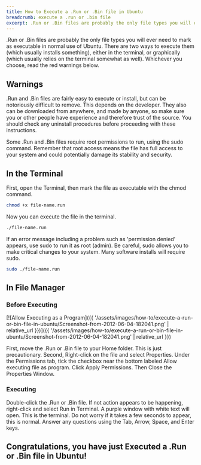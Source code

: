 ```yaml
---
title: How to Execute a .Run or .Bin file in Ubuntu
breadcrumb: execute a .run or .bin file
excerpt: .Run or .Bin files are probably the only file types you will ever need to mark as executable in normal use of Ubuntu. There are two ways to execute them,  either in the terminal or graphically.
---
```


.Run or .Bin files are probably the only file types you will ever need to mark as executable in normal use of Ubuntu. There are two ways to execute them (which usually installs something), either in the terminal, or graphically (which usually relies on the terminal somewhat as well). Whichever you choose, read the red warnings below.

## Warnings

.Run and .Bin files are fairly easy to execute or install, but can be notoriously difficult to remove. This depends on the developer. They also can be downloaded from anywhere, and made by anyone, so make sure you or other people have experience and therefore trust of the source. You should check any uninstall procedures before proceeding with these instructions.

Some .Run and .Bin files require root permissions to run, using the <span class="box">sudo</span> command. Remember that root access means the file has full access to your system and could potentially damage its stability and security.

## In the Terminal

First, open the Terminal, then mark the file as executable with the <span class="box">chmod</span> command.

```bash
chmod +x file-name.run
```

Now you can execute the file in the terminal.

```bash
./file-name.run
```

If an error message including a problem such as 'permission denied' appears, use <span class="box">sudo</span> to run it as root (admin). Be careful, <span class="box">sudo</span> allows you to make critical changes to your system. Many software installs will require <span class="box">sudo</span>.

```bash
sudo ./file-name.run
```

## In File Manager

### Before Executing

[![Allow Executing as a Program]({{ '/assets/images/how-to/execute-a-run-or-bin-file-in-ubuntu/Screenshot-from-2012-06-04-182041.png' | relative_url }})]({{ '/assets/images/how-to/execute-a-run-or-bin-file-in-ubuntu/Screenshot-from-2012-06-04-182041.png' | relative_url }})

First, move the .Run or .Bin file to your Home folder. This is just precautionary. Second, Right-click on the file and select <span class="box">Properties</span>. Under the <span class="box">Permissions</span> tab, tick the checkbox near the bottom labeled <span class="box">Allow executing file as program</span>. Click <span class="box">Apply Permissions</span>. Then Close the Properties Window.

### Executing

Double-click the .Run or .Bin file. If not action appears to be happening, right-click and select <span class="box">Run in Terminal</span>. A purple window with white text will open. This is the terminal. Do not worry if it takes a few seconds to appear, this is normal. Answer any questions using the <span class="box">Tab</span>, <span class="box">Arrow</span>, <span class="box">Space</span>, and <span class="box">Enter</span> keys.

## Congratulations, you have just Executed a .Run or .Bin file in Ubuntu!
